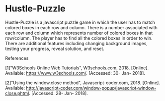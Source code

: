 # Hustle-Puzzle

Hustle-Puzzle is a javascript puzzle game in which the user has to match colored boxes in each row and column. There is a number associated with each row and column which represents number of colored boxes in that row/column. The player has to find all the colored boxes in order to win. There are additional features including changing background images, testing your progress, reveal solution, and reset. 






References 

[1]"W3Schools Online Web Tutorials", W3schools.com, 2018. [Online]. Available: https://www.w3schools.com/. [Accessed: 30- Jan- 2018].

[2]"Using the window.close method", Javascript-coder.com, 2018. [Online]. Available: http://javascript-coder.com/window-popup/javascript-window-close.phtml. [Accessed: 28- Jan- 2018].

